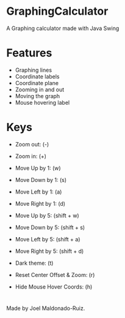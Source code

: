 # GraphingCalculator
A Graphing calculator made with Java Swing

# Features
- Graphing lines
- Coordinate labels
- Coordinate plane
- Zooming in and out
- Moving the graph
- Mouse hovering label

# Keys
- Zoom out: (-)
- Zoom in: (+)

- Move Up by 1: (w)
- Move Down by 1: (s)
- Move Left by 1: (a)
- Move Right by 1: (d)

- Move Up by 5: (shift + w)
- Move Down by 5: (shift + s)
- Move Left by 5: (shift + a)
- Move Right by 5: (shift + d)

- Dark theme: (t)
- Reset Center Offset & Zoom: (r)
- Hide Mouse Hover Coords: (h)
#  
Made by Joel Maldonado-Ruiz.